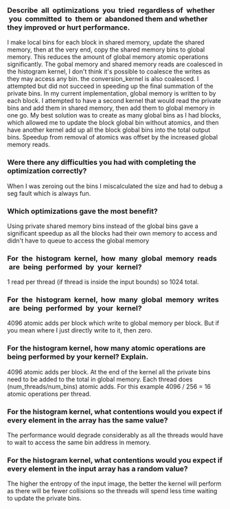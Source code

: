 ### Describe  all  optimizations  you  tried  regardless of  whether  you  committed  to  them or  abandoned them and whether they improved or hurt performance.
I make local bins for each block in shared memory, update the shared memory, then at the very end, copy the shared memory bins to global memory. This reduces the amount of global memory atomic operations significantly. The gobal memory and shared memory reads are coalesced in the histogram kernel, I don't think it's possible to coalesce the writes as they may access any bin. the conversion_kernel is also coalesced. 
I attempted but did not succeed in speeding up the final summation of the private bins. In my current implementation, global memory is written to by each block. I attempted to have a second kernel that would read the private bins and add them in shared memory, then add them to global memory in one go. My best solution was to create as many global bins as I had blocks, which allowed me to update the block global bin without atomics, and then have another kernel add up all the block global bins into the total output bins. Speedup from removal of atomics was offset by the increased global memory reads.

### Were there any difficulties you had with completing the optimization correctly?
When I was zeroing out the bins I miscalculated the size and had to debug a seg fault which is always fun.

### Which optimizations gave the most benefit?
Using private shared memory bins instead of the global bins gave a significant speedup as all the blocks had their own memory to access and didn't have to queue to access the global memory

### For  the  histogram  kernel,  how  many  global  memory  reads  are  being  performed  by  your  kernel?
1 read per thread (if thread is inside the input bounds) so 1024 total. 

### For  the  histogram  kernel,  how  many  global  memory  writes  are  being  performed  by  your  kernel?
4096 atomic adds per block which write to global memory per block.
But if you mean where I just directly write to it, then zero.

### For the histogram kernel, how many atomic operations are being performed by your kernel? Explain.
4096 atomic adds per block. At the end of the kernel all the private bins need to be added to the total in global memory. Each thread does  (num_threads/num_bins) atomic adds. For this example 4096 / 256 = 16 atomic operations per thread.

### For the histogram kernel, what contentions would you expect if every element in the array has the same value?
The performance would degrade considerably as all the threads would have to wait to access the same bin address in memory. 

### For the histogram kernel, what contentions would you expect if every element in the input array has a random value?
The higher the entropy of the input image, the better the kernel will perform as there will be fewer collisions so the threads will spend less time waiting to update the private bins.